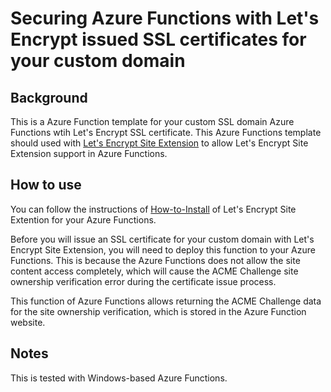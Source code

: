 # Securing Azure Functions with Let's Encrypt issued SSL certificates for your custom domain

## Background

This is a Azure Function template for your custom SSL domain Azure Functions wtih Let's Encrypt SSL certificate.
This Azure Functions template should used with [Let's Encrypt Site Extension](https://github.com/sjkp/letsencrypt-siteextension) to allow Let's Encrypt Site Extension support in Azure Functions.

## How to use

You can follow the instructions of [How-to-Install](https://github.com/sjkp/letsencrypt-siteextension/wiki/How-to-install) of Let's Encrypt Site Extention for your Azure Functions.

Before you will issue an SSL certificate for your custom domain with Let's Encrypt Site Extension, you will need to deploy this function to your Azure Functions. This is because the Azure Functions does not allow the site content access completely, which will cause the ACME Challenge site ownership verification error during the certificate issue process.

This function of Azure Functions allows returning the ACME Challenge data for the site ownership verification, which is stored in the Azure Function website.

## Notes

This is tested with Windows-based Azure Functions.
